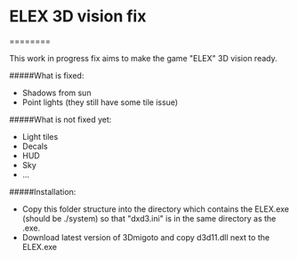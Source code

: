 # ELEX 3D vision fix
========

This work in progress fix aims to make the game "ELEX" 3D vision ready.

#####What is fixed:
- Shadows from sun 
- Point lights (they still have some tile issue) 

#####What is not fixed yet:
- Light tiles
- Decals
- HUD
- Sky
- ...

#####Installation:
- Copy this folder structure into the directory which contains the ELEX.exe (should be ./system) so that "dxd3.ini" is in the same directory as the .exe.
- Download latest version of 3Dmigoto and copy d3d11.dll next to the ELEX.exe

